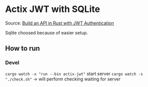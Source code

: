 # Actix JWT with SQLite

Source: [Build an API in Rust with JWT Authentication](https://auth0.com/blog/build-an-api-in-rust-with-jwt-authentication-using-actix-web/)

Sqlite choosed because of easier setup.

## How to run

### Devel 

`cargo watch -x "run --bin actix-jwt"` start server
`cargo watch -s "./check.sh"` -> will perform checking waiting for server
